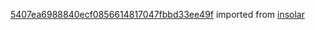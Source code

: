 [5407ea6988840ecf0856614817047fbbd33ee49f](https://github.com/insolar/insolar/commit/5407ea6988840ecf0856614817047fbbd33ee49f) imported from [insolar](https://github.com/insolar/insolar)
